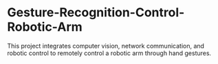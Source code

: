 # Gesture-Recognition-Control-Robotic-Arm
This project integrates computer vision, network communication, and robotic control to remotely control a robotic arm through hand gestures.
